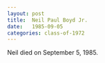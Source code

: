```yaml
---
layout: post
title:  Neil Paul Boyd Jr.
date:   1985-09-05
categories: class-of-1972
---
```

Neil died on September 5, 1985.
